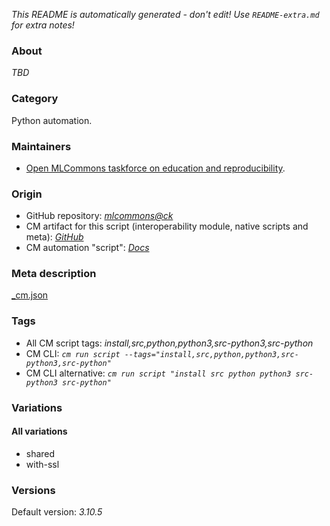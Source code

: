 *This README is automatically generated - don't edit! Use `README-extra.md` for extra notes!*

### About

*TBD*

### Category

Python automation.

### Maintainers

* [Open MLCommons taskforce on education and reproducibility](https://github.com/mlcommons/ck/blob/master/docs/mlperf-education-workgroup.md).

### Origin

* GitHub repository: *[mlcommons@ck](https://github.com/mlcommons/ck/tree/master/cm-mlops)*
* CM artifact for this script (interoperability module, native scripts and meta): *[GitHub](https://github.com/mlcommons/ck/tree/master/cm-mlops/script/install-python-src)*
* CM automation "script": *[Docs](https://github.com/octoml/ck/blob/master/docs/list_of_automations.md#script)*


### Meta description
[_cm.json](_cm.json)


### Tags
* All CM script tags: *install,src,python,python3,src-python3,src-python*
* CM CLI: *`cm run script --tags="install,src,python,python3,src-python3,src-python"`*
* CM CLI alternative: *`cm run script "install src python python3 src-python3 src-python"`*


### Variations
#### All variations
* shared
* with-ssl

### Versions
Default version: *3.10.5*
